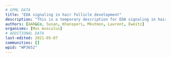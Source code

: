 ```yaml
---
# GPML DATA
title: "EDA signaling in hair follicle development"
description: "This is a temporary description for EDA signaling in hair follicle development"
authors: [AAR&Co, Susan, Khanspers, Mkutmon, Laurent, Eweitz]
organisms: [Mus musculus]
# ADDITIONAL DATA
last-edited: 2021-05-07
communities: []
wpid: "WP3652"
---
```

